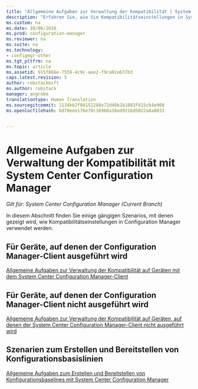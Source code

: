 ```yaml
---
title: "Allgemeine Aufgaben zur Verwaltung der Kompatibilität | System Center Configuration Manager"
description: "Erfahren Sie, wie Sie Kompatibilitätseinstellungen in System Center Configuration Manager verwenden."
ms.custom: na
ms.date: 10/06/2016
ms.prod: configuration-manager
ms.reviewer: na
ms.suite: na
ms.technology:
- configmgr-other
ms.tgt_pltfrm: na
ms.topic: article
ms.assetid: 915f866e-7559-4c9c-aee2-f9ca92e637b3
caps.latest.revision: 5
author: robstackmsft
ms.author: robstack
manager: angrobe
translationtype: Human Translation
ms.sourcegitcommit: 1134bb2f04152288e72d40b1b1083f415cb4e900
ms.openlocfilehash: bd70eee176e70c169b6a16ed921bd5022a8a8031


---
```

# <a name="common-tasks-for-managing-compliance-with-system-center-configuration-manager"></a>Allgemeine Aufgaben zur Verwaltung der Kompatibilität mit System Center Configuration Manager

*Gilt für: System Center Configuration Manager (Current Branch)*

In diesem Abschnitt finden Sie einige gängigen Szenarios, mit denen gezeigt wird, wie Kompatibilitätseinstellungen in Configuration Manager verwendet werden.  

## <a name="for-devices-that-run-the-configuration-manager-client"></a>Für Geräte, auf denen der Configuration Manager-Client ausgeführt wird  
 [Allgemeine Aufgaben zur Verwaltung der Kompatibilität auf Geräten mit dem System Center Configuration Manager-Client](../../compliance/plan-design/common-tasks-for-managing-compliance-on-devices-with-the-client.md)  

## <a name="for-devices-that-do-not-run-the-configuration-manager-client"></a>Für Geräte, auf denen der Configuration Manager-Client nicht ausgeführt wird  
 [Allgemeine Aufgaben zur Verwaltung der Kompatibilität auf Geräten, auf denen der System Center Configuration Manager-Client nicht ausgeführt wird](../../compliance/plan-design/common-tasks-for-managing-compliance-on-devices-not-running-the-client.md)  

## <a name="scenarios-for-creating-and-deploying-configuration-baselines"></a>Szenarien zum Erstellen und Bereitstellen von Konfigurationsbasislinien  
 [Allgemeine Aufgaben zum Erstellen und Bereitstellen von Konfigurationsbaselines mit System Center Configuration Manager](../../compliance/plan-design/common-tasks-for-creating-and-deploying-configuration-baselines.md)  



<!--HONumber=Nov16_HO1-->


